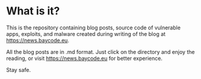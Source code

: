 # What is it?
This is the repository containing blog posts, source code of vulnerable apps, exploits, and malware created during writing of the blog at https://news.baycode.eu.

All the blog posts are in .md format. Just click on the directory and enjoy the reading, or visit https://news.baycode.eu for better experience.

Stay safe.

